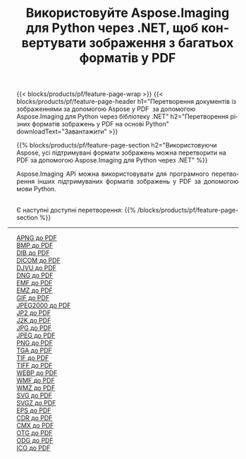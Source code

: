 ﻿---
title: Використовуйте Aspose.Imaging для Python через .NET, щоб конвертувати зображення з багатьох форматів у PDF 
weight: 3920
url: /uk/python-net/conversion/to/pdf 
lang: uk
langdirlevel: 2
locales: zh-hans,ja,it,ru,de,es,fr,nl,id,lt,pl,pt,vi,tr,ko,zh-hant,ar,hi,th,sv,cs,uk,he
description: Ви можете використовувати Aspose.Imaging для Python через бібліотеку .NET для перетворення різноманітних форматів у PDF
---

{{< blocks/products/pf/feature-page-wrap >}}
{{< blocks/products/pf/feature-page-header h1="Перетворення документів із зображеннями за допомогою Aspose у PDF  за допомогою Aspose.Imaging для Python через бібліотеку .NET" h2="Перетворення різних форматів зображень у PDF на основі Python" downloadText="Завантажити" >}}


{{% blocks/products/pf/feature-page-section  h2="Використовуючи Aspose, усі підтримувані формати зображень можна перетворити на PDF за допомогою Aspose.Imaging для Python через .NET" %}}
<p align=justify>Aspose.Imaging API можна використовувати для програмного перетворення інших підтримуваних форматів зображень у PDF за допомогою мови Python.</p>
<br/>
Є наступні доступні перетворення:
{{% /blocks/products/pf/feature-page-section %}}
<div class="container-fluid productfamilypage bg-gray">
    <div class="convertypes bg-gray agp-content section">
        <div class="container">
		<hr style="margin-left:-20px;"/>
		<div class="row other-converters">
		    <div class='col-md-2 other-converter remove-lp remove-rp'><a href="/imaging/uk/python-net/conversion/apng-to-pdf" >APNG до PDF</a></div>
<div class='col-md-2 other-converter remove-lp remove-rp'><a href="/imaging/uk/python-net/conversion/bmp-to-pdf" >BMP до PDF</a></div>
<div class='col-md-2 other-converter remove-lp remove-rp'><a href="/imaging/uk/python-net/conversion/dib-to-pdf" >DIB до PDF</a></div>
<div class='col-md-2 other-converter remove-lp remove-rp'><a href="/imaging/uk/python-net/conversion/dicom-to-pdf" >DICOM до PDF</a></div>
<div class='col-md-2 other-converter remove-lp remove-rp'><a href="/imaging/uk/python-net/conversion/djvu-to-pdf" >DJVU до PDF</a></div>
<div class='col-md-2 other-converter remove-lp remove-rp'><a href="/imaging/uk/python-net/conversion/dng-to-pdf" >DNG до PDF</a></div>
<div class='col-md-2 other-converter remove-lp remove-rp'><a href="/imaging/uk/python-net/conversion/emf-to-pdf" >EMF до PDF</a></div>
<div class='col-md-2 other-converter remove-lp remove-rp'><a href="/imaging/uk/python-net/conversion/emz-to-pdf" >EMZ до PDF</a></div>
<div class='col-md-2 other-converter remove-lp remove-rp'><a href="/imaging/uk/python-net/conversion/gif-to-pdf" >GIF до PDF</a></div>
<div class='col-md-2 other-converter remove-lp remove-rp'><a href="/imaging/uk/python-net/conversion/jpeg2000-to-pdf" >JPEG2000 до PDF</a></div>
<div class='col-md-2 other-converter remove-lp remove-rp'><a href="/imaging/uk/python-net/conversion/jp2-to-pdf" >JP2 до PDF</a></div>
<div class='col-md-2 other-converter remove-lp remove-rp'><a href="/imaging/uk/python-net/conversion/j2k-to-pdf" >J2K до PDF</a></div>
<div class='col-md-2 other-converter remove-lp remove-rp'><a href="/imaging/uk/python-net/conversion/jpg-to-pdf" >JPG до PDF</a></div>
<div class='col-md-2 other-converter remove-lp remove-rp'><a href="/imaging/uk/python-net/conversion/jpeg-to-pdf" >JPEG до PDF</a></div>
<div class='col-md-2 other-converter remove-lp remove-rp'><a href="/imaging/uk/python-net/conversion/png-to-pdf" >PNG до PDF</a></div>
<div class='col-md-2 other-converter remove-lp remove-rp'><a href="/imaging/uk/python-net/conversion/tga-to-pdf" >TGA до PDF</a></div>
<div class='col-md-2 other-converter remove-lp remove-rp'><a href="/imaging/uk/python-net/conversion/tif-to-pdf" >TIF до PDF</a></div>
<div class='col-md-2 other-converter remove-lp remove-rp'><a href="/imaging/uk/python-net/conversion/tiff-to-pdf" >TIFF до PDF</a></div>
<div class='col-md-2 other-converter remove-lp remove-rp'><a href="/imaging/uk/python-net/conversion/webp-to-pdf" >WEBP до PDF</a></div>
<div class='col-md-2 other-converter remove-lp remove-rp'><a href="/imaging/uk/python-net/conversion/wmf-to-pdf" >WMF до PDF</a></div>
<div class='col-md-2 other-converter remove-lp remove-rp'><a href="/imaging/uk/python-net/conversion/wmz-to-pdf" >WMZ до PDF</a></div>
<div class='col-md-2 other-converter remove-lp remove-rp'><a href="/imaging/uk/python-net/conversion/svg-to-pdf" >SVG до PDF</a></div>
<div class='col-md-2 other-converter remove-lp remove-rp'><a href="/imaging/uk/python-net/conversion/svgz-to-pdf" >SVGZ до PDF</a></div>
<div class='col-md-2 other-converter remove-lp remove-rp'><a href="/imaging/uk/python-net/conversion/eps-to-pdf" >EPS до PDF</a></div>
<div class='col-md-2 other-converter remove-lp remove-rp'><a href="/imaging/uk/python-net/conversion/cdr-to-pdf" >CDR до PDF</a></div>
<div class='col-md-2 other-converter remove-lp remove-rp'><a href="/imaging/uk/python-net/conversion/cmx-to-pdf" >CMX до PDF</a></div>
<div class='col-md-2 other-converter remove-lp remove-rp'><a href="/imaging/uk/python-net/conversion/otg-to-pdf" >OTG до PDF</a></div>
<div class='col-md-2 other-converter remove-lp remove-rp'><a href="/imaging/uk/python-net/conversion/odg-to-pdf" >ODG до PDF</a></div>
<div class='col-md-2 other-converter remove-lp remove-rp'><a href="/imaging/uk/python-net/conversion/ico-to-pdf" >ICO до PDF</a></div>
                </div>
        </div>
    </div>
</div>
<br/>

